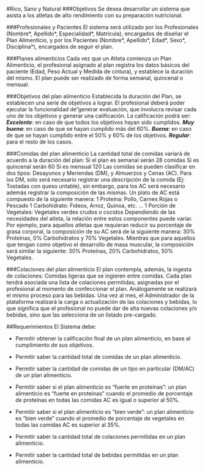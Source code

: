 #Rico, Sano y Natural
###Objetivos
Se desea desarrollar un sistema que asista a los atletas de alto rendimiento con su preparación nutricional. 

###Profesionales y Pacientes
El sistema será utilizado por los Profesionales (Nombre*, Apellido*, Especialidad*, Matrícula), encargados de diseñar el Plan Alimenticio, y por los Pacientes (Nombre*, Apellido*, Edad*, Sexo*, Disciplina*), encargados de seguir el plan.

###Planes alimenticios
Cada vez que un Atleta comienza un Plan Alimenticio, el profesional asignado al plan registra los datos básicos del paciente (Edad, Peso Actual y Medida de cintura), y establece la duración del mismo. El plan puede ser realizado de forma semanal, quincenal o mensual.

###Objetivos del plan alimenticio
Establecida la duración del Plan, se establecen una serie de objetivos a lograr.
El profesional deberá poder ejecutar la funcionalidad de“generar evaluación, que involucra revisar cada uno de los objetivos y generar una calificación. La calificación podrá ser:
_**Excelente**_: en caso de que todos los objetivos hayan sido cumplidos.
_**Muy buena**_: en caso de que se hayan cumplido más del 60%.
_**Buena**_: en caso de que se hayan cumplido entre el 50% y 60% de los objetivos.
_**Regular**_: para el resto de los casos.

###Comidas del plan alimenticio
La cantidad total de comidas variará de acuerdo a la duración del plan:
Si el plan es semanal serán 28 comidas
Si es quincenal serán 60
Si es mensual 120
Las comidas se pueden clasificar en dos tipos: Desayunos y Meriendas (DM), y Almuerzos y Cenas (AC).
Para los DM, solo será necesario registrar una descripción de la comida (Ej: Tostadas con queso untable), sin embargo, para los AC será necesario además registrar la composición de las mismas. Un plato de AC está compuesto de la siguiente manera:
1 Proteína: Pollo, Carnes Rojas o Pescado
1 Carbohidrato: Fideos, Arroz, Quinoa, etc. ...
1 Porción de Vegetales: Vegetales verdes crudos o cocidos
Dependiendo de las necesidades del atleta, la relación entre estos componentes puede variar. Por ejemplo, para aquellos atletas que requieran reducir su porcentaje de grasa corporal, la composición de su AC será de la siguiente manera: 30% Proteínas, 0% Carbohidratos y 70% Vegetales. Mientras que para aquellos que tengan como objetivo el desarrollo de masa muscular, la composición será similar la siguiente: 30% Proteínas, 20% Carbohidratos, 50% Vegetales.

###Colaciones del plan alimenticio
El plan contempla, además, la ingesta de colaciones: Comidas ligeras que se ingieren entre comidas. Cada plan tendrá asociada una lista de colaciones permitidas, asignadas por el profesional al momento de confeccionar el plan. Análogamente se realizará el mismo proceso para las bebidas.
Una vez al mes, el Administrador de la plataforma realizará la carga o actualización de las colaciones y bebidas, lo que significa que el profesional no puede dar de alta nuevas colaciones y/o bebidas, sino que las selecciona de un listado pre-cargado.

##Requerimientos
El Sistema debe:

- Permitir obtener la calificación final de un plan alimenticio, en base al cumplimiento de sus objetivos.

- Permitir saber la cantidad total de comidas de un plan alimenticio.

- Permitir saber la cantidad de comidas de un tipo en particular (DM/AC) de un plan alimenticio.

- Permitir saber si el plan alimenticio es “fuerte en proteínas”: un plan alimenticio es “fuerte en proteínas” cuando el promedio de porcentaje de proteínas en todas las comidas AC es igual o superior al 50%.

- Permitir saber si el plan alimenticio es “bien verde”: un plan alimenticio es “bien verde” cuando el promedio de porcentaje de vegetales en todas las comidas AC es superior al 35%.

- Permitir saber la cantidad total de colaciones permitidas en un plan alimenticio.

- Permitir saber la cantidad total de bebidas permitidas en un plan alimenticio.

